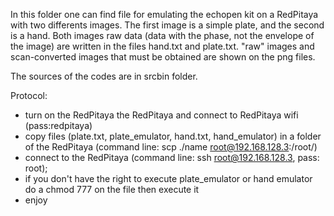 In this folder one can find file for emulating the echopen kit on a RedPitaya with two differents images. The first image is a simple plate, and the second is a hand. Both images raw data (data with the phase, not the envelope of the image) are written in the files hand.txt and plate.txt. "raw" images and scan-converted images that must be obtained are shown on the png files. 

The sources of the codes are in srcbin folder.

Protocol:
- turn on the RedPitaya the RedPitaya and connect to RedPitaya wifi (pass:redpitaya)
- copy files (plate.txt, plate_emulator, hand.txt, hand_emulator) in a folder of the RedPitaya (command line: scp ./name root@192.168.128.3:/root/)
- connect to the RedPitaya (command line: ssh root@192.168.128.3, pass: root);
- if you don't have the right to execute plate_emulator or hand emulator do a chmod 777 on the file then execute it
- enjoy
